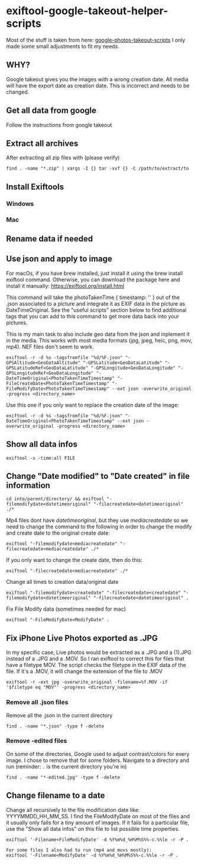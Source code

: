 # exiftool-google-takeout-helper-scripts

Most of the stuff is taken from here:
[google-photos-takeout-scripts](https://github.com/m1rkwood/google-photos-takeout-scripts/tree/main) I only made some small adjustments to fit my needs.

## WHY?
Google takeout gives you the images with a wrong creation date. All media will have the export date as creation date. This is incorrect and needs to be changed.

## Get all data from google
Follow the instructions from google takeout

## Extract all archives
After extracting all zip files with (please verify)
```
find . -name "*.zip" | xargs -I {} tar -xvf {} -C /path/to/extract/to
```

## Install Exiftools
### Windows
### Mac

## Rename data if needed

## Use json and apply to image
For macOs, if you have brew installed, just install it using the brew install exiftool command. Otherwise, you can download the package here and install it manually: https://exiftool.org/install.html

This command will take the photoTakenTime { timestamp: '' } out of the .json associated to a picture and integrate it as EXIF data in the picture as DateTimeOriginal. See the "useful scripts" section below to find additional tags that you can add to this command to get more data back into your pictures.

This is my main task to also include geo data from the json and inplement it in the media. This works with most media formats (jpg, jpeg, heic, png, mov, mp4). NEF files don't seem to work.

```
exiftool -r -d %s -tagsfromfile "%d/%F.json" "-GPSAltitude<GeoDataAltitude" "-GPSLatitude<GeoDataLatitude" "-GPSLatitudeRef<GeoDataLatitude" "-GPSLongitude<GeoDataLongitude" "-GPSLongitudeRef<GeoDataLongitude" "-DateTimeOriginal<PhotoTakenTimeTimestamp" "-FileCreateDate<PhotoTakenTimeTimestamp" "-FileModifyDate<PhotoTakenTimeTimestamp" --ext json -overwrite_original -progress <directory_name>
```

Use this one if you only want to replace the creation date of the image:

```
exiftool -r -d %s -tagsfromfile "%d/%F.json" "-DateTimeOriginal<PhotoTakenTimeTimestamp" --ext json -overwrite_original -progress <directory_name>
```

## Show all data infos
```
exiftool -s -time:all FILE
```


## Change "Date modified" to "Date created" in file information
```
cd into/parent/directory/ && exiftool "-filemodifydate<datetimeoriginal" "-filecreatedate<datetimeoriginal" ./*
```
Mp4 files dont have *datetimeoriginal*, but they use *mediacreatedate* so we need to change the command to the following in order to change the modify and create date to the original create date:
```
exiftool "-filemodifydate<mediacreatedate" "-filecreatedate<mediacreatedate" ./*
```
If you only want to change the create date, then do this:
```
exiftool "-filecreatedate<mediacreatedate" ./*
```

Change all times to creation data/original date
```
exiftool "-filemodifydate<createdate" "-filecreatedate<createdate" "-filemodifydate<datetimeoriginal" "-filecreatedate<datetimeoriginal" .
```

Fix File Modify data (sometimes needed for mac)
```
exiftool "-FileModifyDate<ModifyDate" .
```

## Fix iPhone Live Photos exported as .JPG
In my specific case, Live photos would be extracted as a .JPG and a (1).JPG instead of a .JPG and a .MOV. So I ran exiftool to correct this for files that have a filetype MOV. The script checks the filetype in the EXIF data of the file. If it's a .MOV, it will change the extension of the file to .MOV
```
exiftool -r -ext jpg -overwrite_original -filename=%f.MOV -if '$filetype eq "MOV"' -progress <directory_name>
```

### Remove all .json files
Remove all the .json in the current directory
```
find . -name "*.json" -type f -delete
```
### Remove -edited files
On some of the directories, Google used to adjust contrast/colors for every image. I chose to remove that for some folders.
Navigate to a directory and run (reminder: `.` is the current directory you're in)
```
find . -name "*-edited.jpg" -type f -delete
```

## Change filename to a date
Change all recursively to the file modification date like: YYYYMMDD_HH_MM_SS.
I find the FileModifyDate on most of the files and it usually only fails for a tiny amount of images.
If it fails for a particular file, use the "Show all data infos" on this file to list possible time properties.
```
exiftool '-Filename<FileModifyDate' -d %Y%m%d_%H%M%S%%-c.%%le -r -P .

For some files I also had to run (mp4 and movs mostly):
exiftool '-Filename<ModifyDate' -d %Y%m%d_%H%M%S%%-c.%%le -r -P .
```

